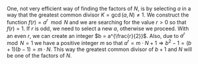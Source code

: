 One, not very efficient way of finding the factors of $N$, is by selecting $a$ in a way that the greatest common divisor $K = \gcd(a, N) \neq 1$. We construct the function $f(r) = a^r \mod N$ and we are searching for the value $r > 0$ so that $f(r) = 1$. If $r$ is odd, we need to select a new $a$, otherwise we proceed. With an even $r$, we can create an integer $b = a^{\frac{r}{2}}$. Also, due to $a^r \mod N = 1$ we have a positive integer $m$ so that $a^r = m \cdot N + 1 \Rightarrow b^2-1 = (b + 1)(b - 1) = m \cdot N$. This way the greatest common divisor of $b+1$ and $N$ will be one of the factors of $N$.

<!-- TODO add a concrete example here -->